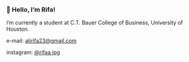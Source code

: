 ### :wave: Hello, I’m Rifa!

I’m currently a student at C.T. Bauer College of Business, University of Houston.


e-mail: alirifa23@gmail.com

instagram: [@rifaa.jpg](https://www.instagram.com/rifaa.jpg/)
